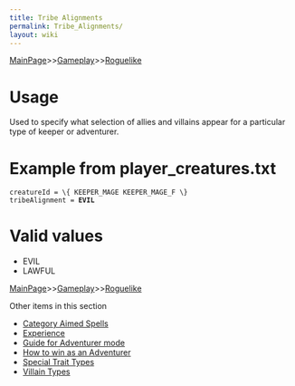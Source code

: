 ```yaml
---
title: Tribe Alignments
permalink: Tribe_Alignments/
layout: wiki
---
```


[MainPage](/keeperrl_wiki/ "wikilink")>>[Gameplay](/keeperrl_wiki/Gameplay_Guide "wikilink")>>[Roguelike](/keeperrl_wiki/Roguelike "wikilink")

Usage
=====

Used to specify what selection of allies and villains appear for a
particular type of keeper or adventurer.

Example from player\_creatures.txt
==================================

`creatureId = \{ KEEPER_MAGE KEEPER_MAGE_F \}`  
`tribeAlignment = `**`EVIL`**

Valid values
============

-   EVIL
-   LAWFUL

[MainPage](/keeperrl_wiki/ "wikilink")>>[Gameplay](/keeperrl_wiki/Gameplay_Guide "wikilink")>>[Roguelike](/keeperrl_wiki/Roguelike "wikilink")

Other items in this section
-    [Category Aimed Spells](/keeperrl_wiki/Category_Aimed_Spells "wikilink")
-    [Experience](/keeperrl_wiki/Experience "wikilink")
-    [Guide for Adventurer mode](/keeperrl_wiki/Guide_For_Adventurer_Mode "wikilink")
-    [How to win as an Adventurer](/keeperrl_wiki/How_To_Win_As_An_Adventurer "wikilink")
-    [Special Trait Types](/keeperrl_wiki/Special_Trait_Types "wikilink")
-    [Villain Types](/keeperrl_wiki/Villain_Types "wikilink")
